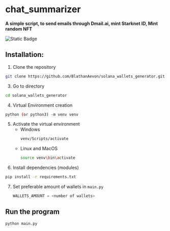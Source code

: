 # chat_summarizer


**A simple script, to send emails through Dmail.ai, mint Starknet ID, Mint random NFT**

![Static Badge](https://img.shields.io/badge/Language-python-blue)

## Installation:

1. Clone the repository
```bash
git clone https://github.com/BlathanAevon/solana_wallets_generator.git
```

3. Go to directory
```bash
cd solana_wallets_generator
```
4. Virtual Environment creation
```bash
python (or python3) -m venv venv
```
5. Activate the virtual environment
    - Windows
      ```bash
      venv/Scripts/activate
      ```
    - Linux and MacOS
      ```bash
      source venv\bin\activate
      ```
6. Install dependencies (modules)
```bash
pip install -r requirements.txt
```

7. Set preferable amount of wallets in `main.py`
   ```python
   WALLETS_AMOUNT = <number of wallets>
   ```

## Run the program
```bash
python main.py
```
